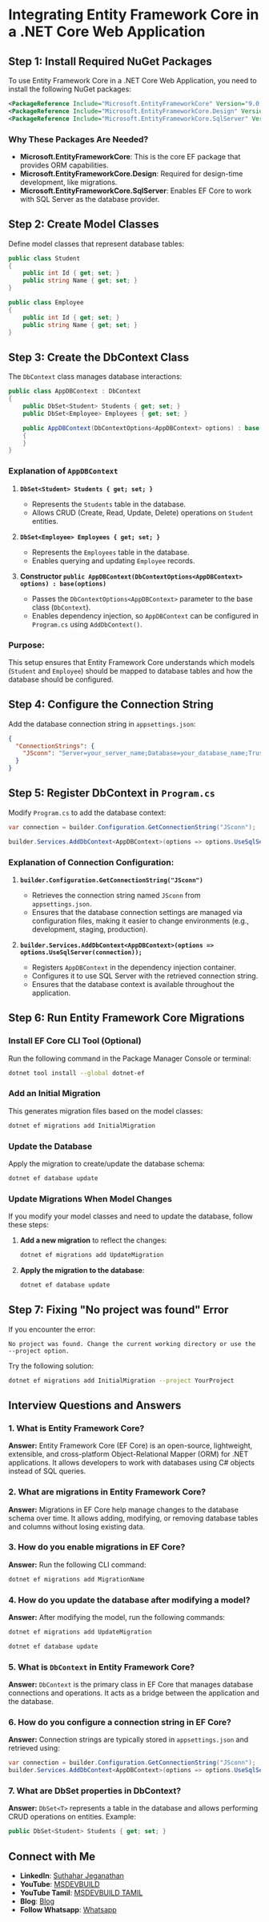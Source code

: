 # Integrating Entity Framework Core in a .NET Core Web Application

## Step 1: Install Required NuGet Packages

To use Entity Framework Core in a .NET Core Web Application, you need to install the following NuGet packages:

```xml
<PackageReference Include="Microsoft.EntityFrameworkCore" Version="9.0.2" />
<PackageReference Include="Microsoft.EntityFrameworkCore.Design" Version="9.0.2" />
<PackageReference Include="Microsoft.EntityFrameworkCore.SqlServer" Version="9.0.2" />
```

### Why These Packages Are Needed?
- **Microsoft.EntityFrameworkCore**: This is the core EF package that provides ORM capabilities.
- **Microsoft.EntityFrameworkCore.Design**: Required for design-time development, like migrations.
- **Microsoft.EntityFrameworkCore.SqlServer**: Enables EF Core to work with SQL Server as the database provider.

## Step 2: Create Model Classes

Define model classes that represent database tables:

```csharp
public class Student
{
    public int Id { get; set; }
    public string Name { get; set; }
}

public class Employee
{
    public int Id { get; set; }
    public string Name { get; set; }
}
```

## Step 3: Create the DbContext Class

The `DbContext` class manages database interactions:

```csharp
public class AppDBContext : DbContext
{
    public DbSet<Student> Students { get; set; }
    public DbSet<Employee> Employees { get; set; }

    public AppDBContext(DbContextOptions<AppDBContext> options) : base(options)
    {
    }
}
```

### Explanation of `AppDBContext`
1. **`DbSet<Student> Students { get; set; }`**  
   - Represents the `Students` table in the database.
   - Allows CRUD (Create, Read, Update, Delete) operations on `Student` entities.

2. **`DbSet<Employee> Employees { get; set; }`**  
   - Represents the `Employees` table in the database.
   - Enables querying and updating `Employee` records.

3. **Constructor `public AppDBContext(DbContextOptions<AppDBContext> options) : base(options)`**  
   - Passes the `DbContextOptions<AppDBContext>` parameter to the base class (`DbContext`).
   - Enables dependency injection, so `AppDBContext` can be configured in `Program.cs` using `AddDbContext()`.

### Purpose:
This setup ensures that Entity Framework Core understands which models (`Student` and `Employee`) should be mapped to database tables and how the database should be configured.

## Step 4: Configure the Connection String

Add the database connection string in `appsettings.json`:

```json
{
  "ConnectionStrings": {
    "JSconn": "Server=your_server_name;Database=your_database_name;Trusted_Connection=True;MultipleActiveResultSets=true"
  }
}
```

## Step 5: Register DbContext in `Program.cs`

Modify `Program.cs` to add the database context:

```csharp
var connection = builder.Configuration.GetConnectionString("JSconn");

builder.Services.AddDbContext<AppDBContext>(options => options.UseSqlServer(connection));
```

### Explanation of Connection Configuration:
1. **`builder.Configuration.GetConnectionString("JSconn")`**
   - Retrieves the connection string named `JSconn` from `appsettings.json`.
   - Ensures that the database connection settings are managed via configuration files, making it easier to change environments (e.g., development, staging, production).

2. **`builder.Services.AddDbContext<AppDBContext>(options => options.UseSqlServer(connection));`**
   - Registers `AppDBContext` in the dependency injection container.
   - Configures it to use SQL Server with the retrieved connection string.
   - Ensures that the database context is available throughout the application.

## Step 6: Run Entity Framework Core Migrations

### Install EF Core CLI Tool (Optional)
Run the following command in the Package Manager Console or terminal:

```sh
dotnet tool install --global dotnet-ef
```

### Add an Initial Migration
This generates migration files based on the model classes:

```sh
dotnet ef migrations add InitialMigration
```

### Update the Database
Apply the migration to create/update the database schema:

```sh
dotnet ef database update
```

### Update Migrations When Model Changes
If you modify your model classes and need to update the database, follow these steps:

1. **Add a new migration** to reflect the changes:
   
   ```sh
   dotnet ef migrations add UpdateMigration
   ```
   
2. **Apply the migration to the database**:
   
   ```sh
   dotnet ef database update
   ```

## Step 7: Fixing "No project was found" Error
If you encounter the error:

```
No project was found. Change the current working directory or use the --project option.
```

Try the following solution:

```sh
dotnet ef migrations add InitialMigration --project YourProject
```

## Interview Questions and Answers

### 1. What is Entity Framework Core?
**Answer:**
Entity Framework Core (EF Core) is an open-source, lightweight, extensible, and cross-platform Object-Relational Mapper (ORM) for .NET applications. It allows developers to work with databases using C# objects instead of SQL queries.

### 2. What are migrations in Entity Framework Core?
**Answer:**
Migrations in EF Core help manage changes to the database schema over time. It allows adding, modifying, or removing database tables and columns without losing existing data.

### 3. How do you enable migrations in EF Core?
**Answer:**
Run the following CLI command:
```sh
dotnet ef migrations add MigrationName
```

### 4. How do you update the database after modifying a model?
**Answer:**
After modifying the model, run the following commands:
```sh
dotnet ef migrations add UpdateMigration
```
```sh
dotnet ef database update
```

### 5. What is `DbContext` in Entity Framework Core?
**Answer:**
`DbContext` is the primary class in EF Core that manages database connections and operations. It acts as a bridge between the application and the database.

### 6. How do you configure a connection string in EF Core?
**Answer:**
Connection strings are typically stored in `appsettings.json` and retrieved using:
```csharp
var connection = builder.Configuration.GetConnectionString("JSconn");
builder.Services.AddDbContext<AppDBContext>(options => options.UseSqlServer(connection));
```

### 7. What are DbSet properties in DbContext?
**Answer:**
`DbSet<T>` represents a table in the database and allows performing CRUD operations on entities. Example:
```csharp
public DbSet<Student> Students { get; set; }
```


## Connect with Me
- **LinkedIn**: [Suthahar Jeganathan](https://www.linkedin.com/in/jssuthahar/)
- **YouTube**: [MSDEVBUILD](https://www.youtube.com/@MSDEVBUILD)
- **YouTube Tamil**: [MSDEVBUILD TAMIL](https://www.youtube.com/@MSDEVBUILDTamil)
- **Blog**: [Blog](https://www.msdevbuild.com/)
- **Follow Whatsapp**: [Whatsapp](https://www.whatsapp.com/channel/0029Va5j2rHEFeXcTlUhQB0J)

